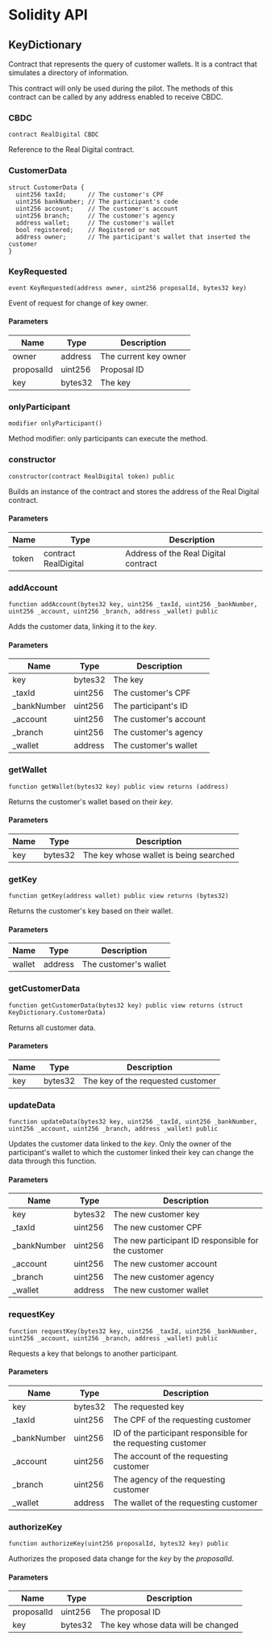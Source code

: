 # Solidity API

## KeyDictionary

Contract that represents the query of customer wallets. It is a contract that simulates a directory of information.

This contract will only be used during the pilot. The methods of this contract can be called by any address enabled to receive CBDC.

### CBDC

```solidity
contract RealDigital CBDC
```

Reference to the Real Digital contract.

### CustomerData

```solidity
struct CustomerData {
  uint256 taxId;      // The customer's CPF
  uint256 bankNumber; // The participant's code
  uint256 account;    // The customer's account
  uint256 branch;     // The customer's agency
  address wallet;     // The customer's wallet
  bool registered;    // Registered or not
  address owner;      // The participant's wallet that inserted the customer
}
```

### KeyRequested

```solidity
event KeyRequested(address owner, uint256 proposalId, bytes32 key)
```

Event of request for change of key owner.

#### Parameters

| Name | Type | Description |
| ---- | ---- | ----------- |
| owner | address | The current key owner |
| proposalId | uint256 | Proposal ID |
| key | bytes32 | The key |

### onlyParticipant

```solidity
modifier onlyParticipant()
```

Method modifier: only participants can execute the method.


### constructor

```solidity
constructor(contract RealDigital token) public
```

Builds an instance of the contract and stores the address of the Real Digital contract.

#### Parameters

| Name | Type | Description |
| ---- | ---- | ----------- |
| token | contract RealDigital | Address of the Real Digital contract |



### addAccount

```solidity
function addAccount(bytes32 key, uint256 _taxId, uint256 _bankNumber, uint256 _account, uint256 _branch, address _wallet) public
```

Adds the customer data, linking it to the _key_.

#### Parameters

| Name | Type | Description |
| ---- | ---- | ----------- |
| key | bytes32 | The key |
| _taxId | uint256 | The customer's CPF |
| _bankNumber | uint256 | The participant's ID |
| _account | uint256 | The customer's account |
| _branch | uint256 | The customer's agency |
| _wallet | address | The customer's wallet |

### getWallet

```solidity
function getWallet(bytes32 key) public view returns (address)
```

Returns the customer's wallet based on their _key_.

#### Parameters

| Name | Type | Description |
| ---- | ---- | ----------- |
| key | bytes32 | The key whose wallet is being searched |


### getKey

```solidity
function getKey(address wallet) public view returns (bytes32)
```

Returns the customer's key based on their wallet.

#### Parameters

| Name | Type | Description |
| ---- | ---- | ----------- |
| wallet | address | The customer's wallet |



### getCustomerData

```solidity
function getCustomerData(bytes32 key) public view returns (struct KeyDictionary.CustomerData)
```

Returns all customer data.

#### Parameters

| Name | Type | Description |
| ---- | ---- | ----------- |
| key | bytes32 | The key of the requested customer |

### updateData

```solidity
function updateData(bytes32 key, uint256 _taxId, uint256 _bankNumber, uint256 _account, uint256 _branch, address _wallet) public
```

Updates the customer data linked to the _key_. Only the owner of the participant's wallet to which the customer linked their key can change the data through this function.

#### Parameters

| Name | Type | Description |
| ---- | ---- | ----------- |
| key | bytes32 | The new customer key |
| _taxId | uint256 | The new customer CPF |
| _bankNumber | uint256 | The new participant ID responsible for the customer |
| _account | uint256 | The new customer account |
| _branch | uint256 | The new customer agency |
| _wallet | address | The new customer wallet |

### requestKey

```solidity
function requestKey(bytes32 key, uint256 _taxId, uint256 _bankNumber, uint256 _account, uint256 _branch, address _wallet) public
```

Requests a key that belongs to another participant.

#### Parameters

| Name | Type | Description |
| ---- | ---- | ----------- |
| key | bytes32 | The requested key |
| _taxId | uint256 | The CPF of the requesting customer |
| _bankNumber | uint256 | ID of the participant responsible for the requesting customer |
| _account | uint256 | The account of the requesting customer |
| _branch | uint256 | The agency of the requesting customer |
| _wallet | address | The wallet of the requesting customer |

### authorizeKey

```solidity
function authorizeKey(uint256 proposalId, bytes32 key) public
```

Authorizes the proposed data change for the _key_ by the _proposalId_.

#### Parameters

| Name | Type | Description |
| ---- | ---- | ----------- |
| proposalId | uint256 | The proposal ID |
| key | bytes32 | The key whose data will be changed |
